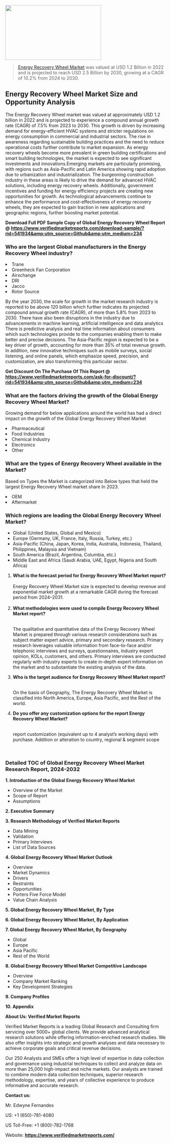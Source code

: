 <img src="https://ffe5etoiles.com/wp-content/uploads/2024/12/MST1-300x171.png" alt="" width="300" height="171" class="alignnone size-medium wp-image-20088" /><blockquote><p><p><a href="https://www.verifiedmarketreports.com/download-sample/?rid=541934&utm_source=Github&utm_medium=234" target="_blank">Energy Recovery Wheel Market</a> was valued at USD 1.2 Billion in 2022 and is projected to reach USD 2.5 Billion by 2030, growing at a CAGR of 10.2% from 2024 to 2030.</p></blockquote><p><h2>Energy Recovery Wheel Market Size and Opportunity Analysis</h2>The Energy Recovery Wheel market was valued at approximately USD 1.2 billion in 2022 and is projected to experience a compound annual growth rate (CAGR) of 7.5% from 2023 to 2030. This growth is driven by increasing demand for energy-efficient HVAC systems and stricter regulations on energy consumption in commercial and industrial sectors. The rise in awareness regarding sustainable building practices and the need to reduce operational costs further contribute to market expansion. As energy recovery wheels become more prevalent in green building certifications and smart building technologies, the market is expected to see significant investments and innovations.Emerging markets are particularly promising, with regions such as Asia-Pacific and Latin America showing rapid adoption due to urbanization and industrialization. The burgeoning construction industry in these areas is likely to drive the demand for advanced HVAC solutions, including energy recovery wheels. Additionally, government incentives and funding for energy efficiency projects are creating new opportunities for growth. As technological advancements continue to enhance the performance and cost-effectiveness of energy recovery wheels, they are expected to gain traction in new applications and geographic regions, further boosting market potential.</p><p class=""><strong>Download Full PDF Sample Copy of Global Energy Recovery Wheel Report @ <a href="https://www.verifiedmarketreports.com/download-sample/?rid=541934&amp;utm_source=Github&amp;utm_medium=234" target="_blank">https://www.verifiedmarketreports.com/download-sample/?rid=541934&amp;utm_source=Github&amp;utm_medium=234</a></strong></p><h3 id="" class="">Who are the largest Global manufacturers in the Energy Recovery Wheel industry?</h3><p><li>Trane</li><li> Greenheck Fan Corporation</li><li> Airxchange</li><li> DRI</li><li> Jacco</li><li> Rotor Source</li></p><div class=""><div class="" dir="" data-message-author-role="" data-message-id="" data-message-model-slug=""><div class=""><div class=""><div class=""><div class="" dir="" data-message-author-role="" data-message-id="" data-message-model-slug=""><div class=""><div class=""><p>By the year 2030, the scale for growth in the market research industry is reported to be above 120 billion which further indicates its projected compound annual growth rate (CAGR), of more than 5.8% from 2023 to 2030. There have also been disruptions in the industry due to advancements in machine learning, artificial intelligence and data analytics There is predictive analysis and real time information about consumers which such technologies provide to the companies enabling them to make better and precise decisions. The Asia-Pacific region is expected to be a key driver of growth, accounting for more than 35% of total revenue growth. In addition, new innovative techniques such as mobile surveys, social listening, and online panels, which emphasize speed, precision, and customization, are also transforming this particular sector.</p><p><strong>Get Discount On The Purchase Of This Report @&nbsp; <a href="https://www.verifiedmarketreports.com/ask-for-discount/?rid=541934&amp;utm_source=Github&amp;utm_medium=234" target="_blank">https://www.verifiedmarketreports.com/ask-for-discount/?rid=541934&amp;utm_source=Github&amp;utm_medium=234</a></strong></p></div></div></div></div></div></div></div></div><h3 id="" class="">What are the factors driving the growth of the Global Energy Recovery Wheel Market?</h3><p id="" class="">Growing demand for below applications around the world has had a direct impact on the growth of the Global Energy Recovery Wheel Market</p><p id="" class=""><li>Pharmaceutical</li><li> Food Industries</li><li> Chemical Industry</li><li> Electronics</li><li> Other</li></p><h3 id="" class="">What are the types of Energy Recovery Wheel available in the Market?</h3><p id="" class="">Based on Types the Market is categorized into Below types that held the largest Energy Recovery Wheel market share In 2023.</p><p id="" class=""><li>OEM</li><li> Aftermarket</li></p><h3 id="" class="">Which regions are leading the Global Energy Recovery Wheel Market?</h3><ul><li>Global (United States, Global and Mexico)</li><li>Europe (Germany, UK, France, Italy, Russia, Turkey, etc.)</li><li>Asia-Pacific (China, Japan, Korea, India, Australia, Indonesia, Thailand, Philippines, Malaysia and Vietnam)</li><li>South America (Brazil, Argentina, Columbia, etc.)</li><li>Middle East and Africa (Saudi Arabia, UAE, Egypt, Nigeria and South Africa)</li></ul><p><ol><li><strong>What is the forecast period for Energy Recovery Wheel Market report?<br /></strong><br /><span data-sheets-root="1" data-sheets-value="{&quot;1&quot;:2,&quot;2&quot;:&quot;XXXX size is expected to develop revenue and exponential market growth at a remarkable CAGR during the forecast period from 2024&ndash;2030.&quot;}" data-sheets-userformat="{&quot;2&quot;:12674,&quot;4&quot;:{&quot;1&quot;:2,&quot;2&quot;:16776960},&quot;10&quot;:2,&quot;11&quot;:0,&quot;15&quot;:&quot;Arial&quot;,&quot;16&quot;:12}">Energy Recovery Wheel Market size is expected to develop revenue and exponential market growth at a remarkable CAGR during the forecast period from 2024&ndash;2031.</span><br /><br /></li><li><strong>What methodologies were used to compile Energy Recovery Wheel Market report?<br /><br /></strong><p>The qualitative and quantitative data of the&nbsp;Energy Recovery Wheel Market is prepared through various research considerations such as subject matter expert advice, primary and secondary research. Primary research leverages valuable information from face-to-face and/or telephonic interviews and surveys, questionnaires, industry expert opinion, KOLs, customers, and others. Primary interviews are conducted regularly with industry experts to create in-depth expert information on the market and to substantiate the existing analysis of the data.&nbsp;</p></li><li><strong>Who is the target audience for Energy Recovery Wheel Market report?<br /><br /></strong><p>On the basis of Geography, The&nbsp;Energy Recovery Wheel Market is classified into North America, Europe, Asia Pacific, and the Rest of the world.</p></li><li><strong>Do you offer any customization options for the report Energy Recovery Wheel Market?<br /><br /></strong><p>report customization (equivalent up to 4 analyst&rsquo;s working days) with purchase. Addition or alteration to country, regional &amp; segment scope</p><p>&nbsp;</p></li></ol></p><h3 id="" class="">Detailed TOC of Global Energy Recovery Wheel Market Research Report, 2024-2032</h3><p id="" class=""><strong>1. Introduction of the Global Energy Recovery Wheel Market</strong></p><ul><li>Overview of the Market</li><li>Scope of Report</li><li>Assumptions</li></ul><p id="" class=""><strong>2. Executive Summary</strong></p><p id="" class=""><strong>3. Research Methodology of&nbsp;Verified Market Reports</strong></p><ul><li>Data Mining</li><li>Validation</li><li>Primary Interviews</li><li>List of Data Sources</li></ul><p id="" class=""><strong>4. Global Energy Recovery Wheel Market Outlook</strong></p><ul><li>Overview</li><li>Market Dynamics</li><li>Drivers</li><li>Restraints</li><li>Opportunities</li><li>Porters Five Force Model</li><li>Value Chain Analysis</li></ul><p id="" class=""><strong>5. Global Energy Recovery Wheel Market, By&nbsp;Type</strong></p><p id="" class=""><strong>6. Global Energy Recovery Wheel Market, By Application</strong></p><p id="" class=""><strong>7. Global Energy Recovery Wheel Market, By Geography</strong></p><ul><li>Global</li><li>Europe</li><li>Asia Pacific</li><li>Rest of the World</li></ul><p id="" class=""><strong>8. Global Energy Recovery Wheel Market Competitive Landscape</strong></p><ul><li>Overview</li><li>Company Market Ranking</li><li>Key Development Strategies</li></ul><p id="" class=""><strong>9. Company Profiles</strong></p><p id="" class=""><strong>10. Appendix</strong></p><p id="" class=""><strong>About Us: Verified Market Reports</strong></p><p id="" class="">Verified Market Reports is a leading Global Research and Consulting firm servicing over 5000+ global clients. We provide advanced analytical research solutions while offering information-enriched research studies. We also offer insights into strategic and growth analyses and data necessary to achieve corporate goals and critical revenue decisions.</p><p id="" class="">Our 250 Analysts and SMEs offer a high level of expertise in data collection and governance using industrial techniques to collect and analyze data on more than 25,000 high-impact and niche markets. Our analysts are trained to combine modern data collection techniques, superior research methodology, expertise, and years of collective experience to produce informative and accurate research.</p><p id="" class=""><strong>Contact us:</strong></p><p id="" class="">Mr. Edwyne Fernandes</p><p id="" class="">US: +1 (650)-781-4080</p><p id="" class="">US Toll-Free: +1 (800)-782-1768</p><p id="" class="">Website: <a target="" data-test-app-aware-link=""><strong>https://www.verifiedmarketreports.com/</strong></a></p>
